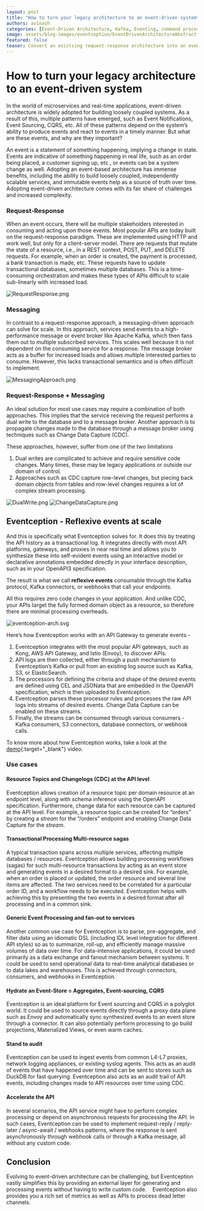```yaml
---
layout: post
title: "How to turn your legacy architecture to an event-driven system"
authors: avinash
categories: [Event-Driven Architecture, Kafka, Eventing, command processing, real-time, event driven workflows, saas]
image: assets/blog-images/eventception/EventDrivenArchitectureAbstract.jpeg
featured: false
teaser: Convert an existsing request-response architecture into an event-driven architecture with little to no code changes.
---
```


# How to turn your legacy architecture to an event-driven system

In the world of microservices and real-time applications, event-driven architecture is widely adopted for building loosely coupled systems. As a result of this, multiple patterns have emerged, such as Event Notifications, Event Sourcing, CQRS, etc. All of these patterns depend on the system’s ability to produce events and react to events in a timely manner. But what are these events, and why are they important?

An event is a statement of something happening, implying a change in state. Events are indicative of something happening in real life, such as an order being placed, a customer signing up, etc., or events can be a system change as well. Adopting an event-based architecture has immense benefits, including the ability to build loosely coupled, independently scalable services, and immutable events help as a source of truth over time. Adopting event-driven architecture comes with its fair share of challenges and increased complexity.


### Request-Response

When an event occurs, there will be multiple stakeholders interested in consuming and acting upon those events. Most popular APIs are today built on the request-response paradigm. These are implemented using HTTP and work well, but only for a client-server model. There are requests that mutate the state of a resource, i.e., in a REST context, POST, PUT, and DELETE requests. For example, when an order is created, the payment is processed, a bank transaction is made, etc. These requests have to update transactional databases, sometimes multiple databases. This is a time-consuming orchestration and makes these types of APIs difficult to scale sub-linearly with increased load.

![RequestResponse.png](../assets/blog-images/eventception/RequestResponse.png)


### Messaging

In contrast to a request-response approach, a messaging-driven approach can solve for scale. In this approach, services send events to  a high-performance message or event broker like Apache Kafka, which then fans them out to multiple subscribed services. This scales well because it is not dependent on the consuming service for a response. The message broker acts as a buffer for increased loads and allows multiple interested parties to consume. However, this lacks transactional semantics and is often difficult to implement.

![MessagingApproach.png](../assets/blog-images/eventception/MessagingApproach.png)


### Request-Response + Messaging

An ideal solution for most use cases may require a combination of both approaches. This implies that the service receiving the request performs a dual write to the database and to a message broker. Another approach is to propagate changes made to the database through a message broker using techniques such as Change Data Capture (CDC). 



These approaches, however, suffer from one of the two limitations

1. Dual writes are complicated to achieve and require sensitive code changes. Many times, these may be legacy applications or outside our domain of control.
2. Approaches such as CDC capture row-level changes, but piecing back domain objects from tables and row-level changes requires a lot of complex stream processing.

![DualWrite.png](../assets/blog-images/eventception/DualWrite.png)
![ChangeDataCapture.png](../assets/blog-images/eventception/ChangeDataCapture.png)


## Eventception - Reflexive events at scale

And this is specifically what Eventception solves for. It does this by treating the API history as a transactional log. It integrates directly with most API platforms, gateways, and proxies in near real time and allows you to synthesize these into self-evident events using an interactive model or declarative annotations embedded directly in your interface description, such as in your OpenAPI3 specification.

The result is what we call **reflexive events** consumable through the Kafka protocol, Kafka connectors, or webhooks that call your endpoints.

All this requires zero code changes in your application. And unlike CDC, your APIs target the fully formed domain object as a resource, so therefore there are minimal processing overheads.

![eventception-arch.svg](../assets/blog-images/eventception/eventception-arch.svg)


Here’s how Eventception works with an API Gateway to generate events -



1. Eventception integrates with the most popular API gateways, such as Kong, AWS API Gateway, and Istio (Envoy), to discover APIs.
2. API logs are then collected, either through a push mechanism to Eventception’s Kafka or pull from an existing log source such as Kafka, S3, or ElasticSearch.
3. The processors for defining the criteria and shape of the desired events are defined using CEL and JSONata that are embedded in the OpenAPI specification, which is then uploaded to Eventception.
4. Eventception parses these processor rules and processes the raw API logs into streams of desired events. Change Data Capture can be enabled on these streams.
5. Finally, the streams can be consumed through various consumers - Kafka consumers, S3 connectors, database connectors, or webhook calls.

To know more about how Eventception works, take a look at the [demo](https://youtu.be/3NL2ctqglfo){:target="\_blank"} video.

### Use cases


#### Resource Topics and Changelogs (CDC) at the API level

Eventception allows creation of a resource topic per domain resource at an endpoint level, along with schema inference using the OpenAPI specification. Furthermore, change data for each resource can be captured at the API level. For example, a resource topic can be created for “orders” by creating a _stream_ for the “/orders” endpoint and enabling Change Data Capture for the _stream_.


#### Transactional Processing Multi-resource sagas

A typical transaction spans across multiple services, affecting multiple databases / resources. Eventception allows building processing workflows (sagas) for such multi-resource transactions by acting as an event store and generating events in a desired format to a desired sink. For example, when an order is placed or updated, the order resource and several line items are affected. The two services need to be correlated for a particular order ID, and a workflow needs to be executed. Eventception helps with achieving this by presenting the two events in a desired format after all processing and in a common sink.


#### Generic Event Processing and fan-out to services

Another common use case for Eventception is to parse, pre-aggregate, and filter data using an idiomatic DSL (including IDL level integration for different API styles) so as to summarize, roll-up, and efficiently manage massive volumes of data over time. For data-intensive applications, it could be used primarily as a data exchange and fanout mechanism between systems. It could be used to send operational data to real-time analytical databases or to data lakes and warehouses. This is achieved through connectors, consumers, and webhooks in Eventception. 


#### Hydrate an Event-Store = Aggregates, Event-sourcing, CQRS

Eventception is an ideal platform for Event sourcing and CQRS in a polyglot world. It could be used to source events directly through a proxy data plane such as Envoy and automatically sync synthesized events to an event store through a connector. It can also potentially perform processing to go build projections, Materialized Views, or even warm caches.


#### Stand to audit

Eventception can be used to ingest events from common L4-L7 proxies, network logging appliances, or existing syslog agents. This acts as an audit of events that have happened over time and can be sent to stores such as DuckDB for fast querying. Eventception also acts as an audit trail of API events, including changes made to API resources over time using CDC.


#### Accelerate the API

In several scenarios, the API service might have to perform complex processing or depend on asynchronous requests for processing the API. In such cases, Eventception can be used to implement request-reply / reply-later / async-await / webhooks patterns, where the response is sent asynchronously through webhook calls or through a Kafka message, all without any custom code.


## Conclusion

Evolving to event-driven architecture can be challenging, but Eventception vastly simplifies this by providing an external layer for generating and processing events without having to write custom code.    Eventception also provides you a rich set of metrics as well as APIs to process dead letter channels. 